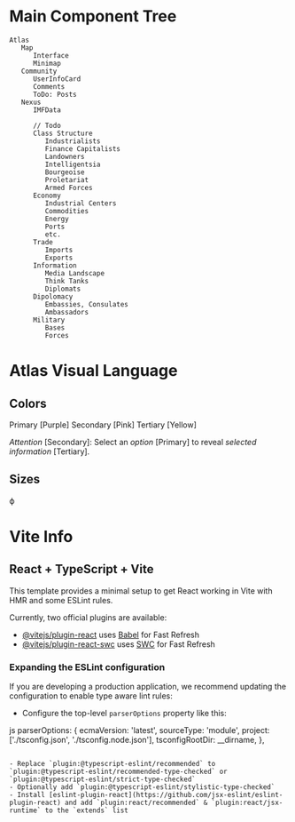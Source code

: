 # Main Component Tree

```
Atlas
   Map
      Interface
      Minimap
   Community
      UserInfoCard
      Comments
      ToDo: Posts
   Nexus
      IMFData

      // Todo
      Class Structure
         Industrialists
         Finance Capitalists
         Landowners
         Intelligentsia
         Bourgeoise
         Proletariat
         Armed Forces
      Economy
         Industrial Centers
         Commodities
         Energy
         Ports
         etc.
      Trade
         Imports
         Exports
      Information
         Media Landscape
         Think Tanks
         Diplomats
      Dipolomacy
         Embassies, Consulates
         Ambassadors
      Military
         Bases
         Forces
```

# Atlas Visual Language

## Colors

Primary [Purple]
Secondary [Pink]
Tertiary [Yellow]

_Attention_ [Secondary]: Select an _option_ [Primary] to reveal _selected information_ [Tertiary].

## Sizes

ϕ

# Vite Info

## React + TypeScript + Vite

This template provides a minimal setup to get React working in Vite with HMR and some ESLint rules.

Currently, two official plugins are available:

- [@vitejs/plugin-react](https://github.com/vitejs/vite-plugin-react/blob/main/packages/plugin-react/README.md) uses [Babel](https://babeljs.io/) for Fast Refresh
- [@vitejs/plugin-react-swc](https://github.com/vitejs/vite-plugin-react-swc) uses [SWC](https://swc.rs/) for Fast Refresh

### Expanding the ESLint configuration

If you are developing a production application, we recommend updating the configuration to enable type aware lint rules:

- Configure the top-level `parserOptions` property like this:

js
parserOptions: {
ecmaVersion: 'latest',
sourceType: 'module',
project: ['./tsconfig.json', './tsconfig.node.json'],
tsconfigRootDir: \_\_dirname,
},

```

- Replace `plugin:@typescript-eslint/recommended` to `plugin:@typescript-eslint/recommended-type-checked` or `plugin:@typescript-eslint/strict-type-checked`
- Optionally add `plugin:@typescript-eslint/stylistic-type-checked`
- Install [eslint-plugin-react](https://github.com/jsx-eslint/eslint-plugin-react) and add `plugin:react/recommended` & `plugin:react/jsx-runtime` to the `extends` list
```
